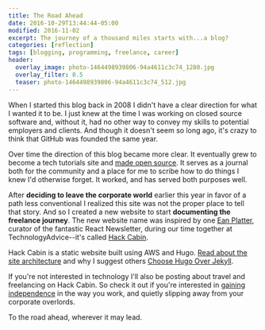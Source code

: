 ```yaml
---
title: The Road Ahead
date: 2016-10-29T13:44:44-05:00
modified: 2016-11-02
excerpt: The journey of a thousand miles starts with...a blog?
categories: [reflection]
tags: [blogging, programming, freelance, career]
header:
  overlay_image: photo-1464498939806-94a4611c3c74_1280.jpg
  overlay_filter: 0.5
  teaser: photo-1464498939806-94a4611c3c74_512.jpg
---
```


When I started this blog back in 2008 I didn't have a clear direction for what I wanted it to be. I just knew at the time I was working on closed source software and, without it, had no other way to convey my skills to potential employers and clients. And though it doesn't seem so long ago, it's crazy to think that GitHub was founded the same year.

Over time the direction of this blog became more clear. It eventually grew to become a tech tutorials site and [made open source](https://github.com/jhabdas/habd.as). It serves as a journal both for the community and a place for me to scribe how to do things I knew I'd otherwise forget. It worked, and has served both purposes well.

After **deciding to leave the corporate world** earlier this year in favor of a path less conventional I realized this site was not the proper place to tell that story. And so I created a new website to start **documenting the freelance journey**. The new website name was inspired by one [Ean Platter](https://github.com/eanplatter), curator of the fantastic React Newsletter, during our time together at TechnologyAdvice--it's called [Hack Cabin](http://hackcabin.com).

Hack Cabin is a static website built using AWS and Hugo. [Read about the site architecture](http://hackcabin/post/initial-commit/) and why I suggest others [Choose Hugo Over Jekyll](/choose-hugo-over-jekyll/).

If you're not interested in technology I'll also be posting about travel and freelancing on Hack Cabin. So check it out if you're interested in [gaining independence](https://medium.com/@andco_26266/welcome-to-your-independence-the-go-to-guide-for-freelancers-7b1f405f5aee) in the way you work, and quietly slipping away from your corporate overlords.

To the road ahead, wherever it may lead.
